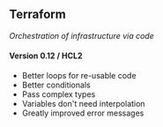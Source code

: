 ##  Terraform

*Orchestration of infrastructure via code*

#### Version 0.12 / HCL2
- Better loops for re-usable code
- Better conditionals
- Pass complex types
- Variables don't need interpolation
- Greatly improved error messages